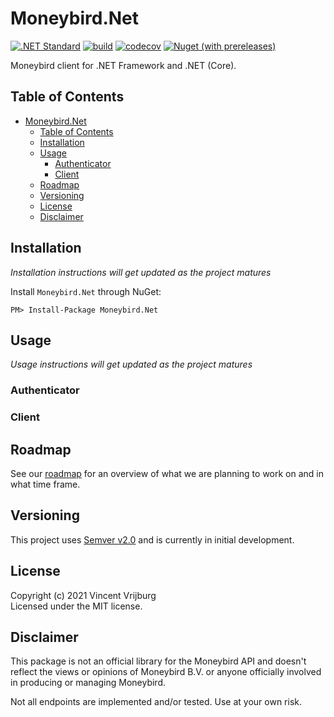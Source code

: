 # Moneybird.Net

[![.NET Standard](https://img.shields.io/badge/.NET%20Standard-2.0-purple)](https://docs.microsoft.com/en-us/dotnet/standard/net-standard)
[![build](https://github.com/VincentVrijburg/moneybird-dotnet/actions/workflows/build.yml/badge.svg)](https://github.com/VincentVrijburg/moneybird-dotnet/actions/workflows/build.yml)
[![codecov](https://codecov.io/gh/VincentVrijburg/moneybird-dotnet/branch/develop/graph/badge.svg?token=3ESKQK1JUZ)](https://codecov.io/gh/VincentVrijburg/moneybird-dotnet)
[![Nuget (with prereleases)](https://img.shields.io/nuget/vpre/Moneybird.Net)](https://www.nuget.org/packages/Moneybird.Net/)

Moneybird client for .NET Framework and .NET (Core).

## Table of Contents
<!-- TOC -->

- [Moneybird.Net](#moneybirdnet)
  - [Table of Contents](#table-of-contents)
  - [Installation](#installation)
  - [Usage](#usage)
    - [Authenticator](#authenticator)
    - [Client](#client)
  - [Roadmap](#roadmap)
  - [Versioning](#versioning)
  - [License](#license)
  - [Disclaimer](#disclaimer)

<!-- /TOC -->

## Installation
*Installation instructions will get updated as the project matures*

Install `Moneybird.Net` through NuGet:
```
PM> Install-Package Moneybird.Net
```

## Usage
*Usage instructions will get updated as the project matures*

### Authenticator

### Client

## Roadmap
See our [roadmap](ROADMAP.md) for an overview of what we are planning to work on and in what time frame.

## Versioning
This project uses [Semver v2.0](https://semver.org/spec/v2.0.0.html) and is currently in initial development.

## License
Copyright (c) 2021 Vincent Vrijburg  
Licensed under the MIT license.

## Disclaimer

This package is not an official library for the Moneybird API and doesn't reflect the views or opinions of Moneybird B.V. or anyone officially involved in producing or managing Moneybird.

Not all endpoints are implemented and/or tested. Use at your own risk.
